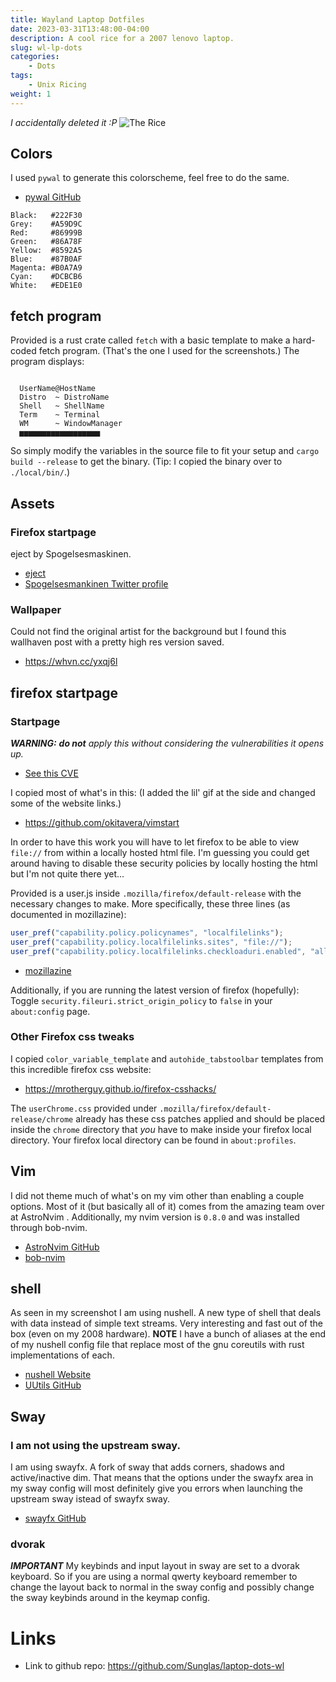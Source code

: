 ```yaml
---
title: Wayland Laptop Dotfiles
date: 2023-03-31T13:48:00-04:00
description: A cool rice for a 2007 lenovo laptop.
slug: wl-lp-dots
categories:
    - Dots
tags:
    - Unix Ricing
weight: 1
---
```


<!-- LTeX: language=en,es -->

_I accidentally deleted it :P_
![The Rice](https://media.discordapp.net/attachments/635625917623828520/1085283400610488442/rice_comp.png)

## Colors
I used `pywal` to generate this colorscheme, feel free to do the same.
* [pywal GitHub](https://github.com/dylanaraps/pywal)

```
Black:   #222F30
Grey:    #A59D9C
Red:     #86999B
Green:   #86A78F
Yellow:  #8592A5
Blue:    #87B0AF
Magenta: #B0A7A9
Cyan:    #DCBCB6
White:   #EDE1E0
```

## fetch program
Provided is a rust crate called `fetch` with a basic template to make a hard-coded fetch program.
(That's the one I used for the screenshots.)
The program displays:
```

  UserName@HostName
  Distro  ~ DistroName
  Shell   ~ ShellName
  Term    ~ Terminal
  WM      ~ WindowManager
  ▅▅▅▅▅▅▅▅▅▅▅▅▅▅▅▅▅▅

```

So simply modify the variables in the source file to fit your setup and `cargo build --release` to get the binary.
(Tip: I copied the binary over to `./local/bin/`.)

## Assets

### Firefox startpage
eject by Spogelsesmaskinen.
* [eject](https://twitter.com/spogelsemaskine/status/1607752472331689991) 
* [Spogelsesmankinen Twitter profile](https://twitter.com/spogelsemaskine)

### Wallpaper
Could not find the original artist for the background but I found this wallhaven post with a pretty high res version saved.
* https://whvn.cc/yxqj6l

## firefox startpage
### Startpage
***WARNING:*** _**do not** apply this without considering the vulnerabilities it opens up._
* [See this CVE](https://www.mozilla.org/en-US/security/advisories/mfsa2019-21/#CVE-2019-11730)

I copied most of what's in this:
(I added the lil' gif at the side and changed some of the website links.)
* https://github.com/okitavera/vimstart

In order to have this work you will have to let firefox to be able to view `file://` from within a locally hosted html file.
I'm guessing you could get around having to disable these security policies by locally hosting the html but I'm not quite there yet...

Provided is a user.js inside `.mozilla/firefox/default-release` with the necessary changes to make.
More specifically, these three lines (as documented in mozillazine):
```js
user_pref("capability.policy.policynames", "localfilelinks");
user_pref("capability.policy.localfilelinks.sites", "file://");
user_pref("capability.policy.localfilelinks.checkloaduri.enabled", "allAccess");
```
* [mozillazine](https://kb.mozillazine.org/Links_to_local_pages_do_not_work)

Additionally, if you are running the latest version of firefox (hopefully):
Toggle `security.fileuri.strict_origin_policy` to `false` in your `about:config` page.

### Other Firefox css tweaks
I copied `color_variable_template` and `autohide_tabstoolbar` templates from this incredible firefox css website:
* https://mrotherguy.github.io/firefox-csshacks/

The `userChrome.css` provided under `.mozilla/firefox/default-release/chrome` already has these css patches applied and should be placed inside the `chrome` directory that *you* have to make inside your firefox local directory.
Your firefox local directory can be found in `about:profiles`.

## Vim
I did not theme much of what's on my vim other than enabling a couple options.
Most of it (but basically all of it) comes from the amazing team over at AstroNvim .
Additionally, my nvim version is `0.8.0` and was installed through bob-nvim.
* [AstroNvim GitHub](https://github.com/AstroNvim/AstroNvim)
* [bob-nvim](https://crates.io/crates/bob-nvim)

## shell
As seen in my screenshot I am using nushell.
A new type of shell that deals with data instead of simple text streams.
Very interesting and fast out of the box (even on my 2008 hardware).
**NOTE** I have a bunch of aliases at the end of my nushell config file that replace most of the gnu coreutils with rust implementations of each.
* [nushell Website](https://www.nushell.sh/)
* [UUtils GitHub](https://github.com/uutils/coreutils)

## Sway
### I am not using the upstream sway.
I am using swayfx.
A fork of sway that adds corners, shadows and active/inactive dim.
That means that the options under the swayfx area in my sway config will most definitely give you errors when launching the upstream sway istead of swayfx sway.
* [swayfx GitHub](https://github.com/WillPower3309/swayfx)

### dvorak
***IMPORTANT***
My keybinds and input layout in sway are set to a dvorak keyboard.
So if you are using a normal qwerty keyboard remember to change the layout back to normal in the sway config and possibly change the sway keybinds around in the keymap config.


# Links
 * Link to github repo: https://github.com/Sunglas/laptop-dots-wl
